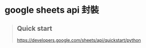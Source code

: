 # google sheets api 封裝


> ## Quick start
> https://developers.google.com/sheets/api/quickstart/python